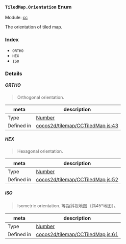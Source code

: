 ### `TiledMap.Orientation` Enum



Module: [cc](../modules/cc.md)


The orientation of tiled map.


### Index
  - `ORTHO`
  - `HEX`
  - `ISO`

### Details


##### ORTHO

> Orthogonal orientation.

| meta | description |
|------|-------------|
| Type | <a href="https://developer.mozilla.org/en/JavaScript/Reference/Global_Objects/Number" class="crosslink external" target="_blank">Number</a> |
| Defined in | [cocos2d/tilemap/CCTiledMap.js:43](https://github.com/cocos-creator/engine/blob/76f37f407b386c997979b56dd0d3e99ac2c02cc4/cocos2d/tilemap/CCTiledMap.js#L43) |



##### HEX

> Hexagonal orientation.

| meta | description |
|------|-------------|
| Type | <a href="https://developer.mozilla.org/en/JavaScript/Reference/Global_Objects/Number" class="crosslink external" target="_blank">Number</a> |
| Defined in | [cocos2d/tilemap/CCTiledMap.js:52](https://github.com/cocos-creator/engine/blob/76f37f407b386c997979b56dd0d3e99ac2c02cc4/cocos2d/tilemap/CCTiledMap.js#L52) |



##### ISO

> Isometric orientation.
等距斜视地图（斜45°地图）。

| meta | description |
|------|-------------|
| Type | <a href="https://developer.mozilla.org/en/JavaScript/Reference/Global_Objects/Number" class="crosslink external" target="_blank">Number</a> |
| Defined in | [cocos2d/tilemap/CCTiledMap.js:61](https://github.com/cocos-creator/engine/blob/76f37f407b386c997979b56dd0d3e99ac2c02cc4/cocos2d/tilemap/CCTiledMap.js#L61) |


